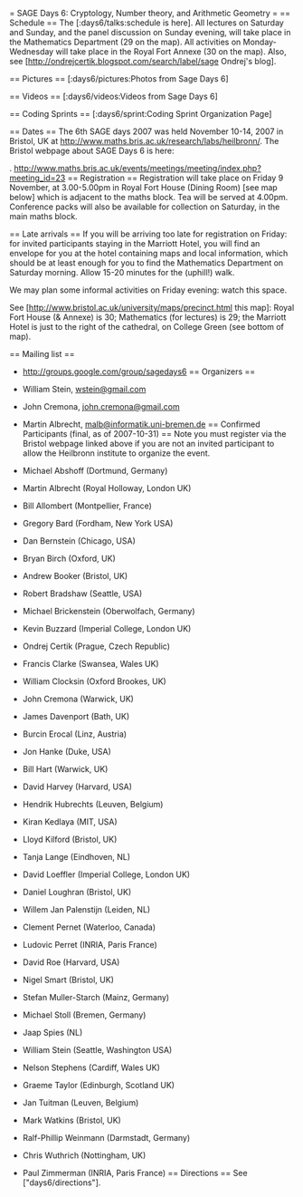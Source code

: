 = SAGE Days 6: Cryptology, Number theory, and Arithmetic Geometry =
== Schedule ==
The [:days6/talks:schedule is here].   All lectures on Saturday and Sunday, and the panel discussion on Sunday evening,  will take place in the Mathematics Department (29 on the map).  All activities on Monday-Wednesday will take place in the Royal Fort Annexe (30 on the map).  Also, see [http://ondrejcertik.blogspot.com/search/label/sage Ondrej's blog].

== Pictures ==
[:days6/pictures:Photos from Sage Days 6]

== Videos ==
[:days6/videos:Videos from Sage Days 6]

== Coding Sprints ==
[:days6/sprint:Coding Sprint Organization Page]

== Dates ==
The 6th SAGE days 2007 was held November 10-14, 2007 in Bristol, UK at http://www.maths.bris.ac.uk/research/labs/heilbronn/. The Bristol webpage about SAGE Days 6 is here:

 . http://www.maths.bris.ac.uk/events/meetings/meeting/index.php?meeting_id=23
== Registration ==
Registration will take place on Friday 9 November, at 3.00-5.00pm in Royal Fort House (Dining Room) [see map below] which is adjacent to the maths block. Tea will be served at 4.00pm. Conference packs will also be available for collection on Saturday, in the main maths block.

== Late arrivals ==
If you will be arriving too late for registration on Friday:   for invited participants staying in the Marriott Hotel, you will find an envelope for you at the hotel containing maps and local information, which should be at least enough for you to find the Mathematics Department on Saturday morning.  Allow 15-20 minutes for the (uphill!) walk.

We may plan some informal activities on Friday evening:  watch this space.

See [http://www.bristol.ac.uk/university/maps/precinct.html this map]: Royal Fort House (& Annexe) is 30; Mathematics (for lectures) is 29; the Marriott Hotel is just to the right of the cathedral, on College Green (see bottom of map).

== Mailing list ==
 * http://groups.google.com/group/sagedays6
== Organizers ==
 * William Stein, wstein@gmail.com
 * John Cremona, john.cremona@gmail.com
 * Martin Albrecht, malb@informatik.uni-bremen.de
== Confirmed Participants (final, as of 2007-10-31) ==
Note you must register via the Bristol webpage linked above if you are not an invited participant to allow the Heilbronn institute to organize the event.

 * Michael Abshoff (Dortmund, Germany)
 * Martin Albrecht (Royal Holloway, London UK)
 * Bill Allombert (Montpellier, France)
 * Gregory Bard (Fordham, New York USA)
 * Dan Bernstein (Chicago, USA)
 * Bryan Birch (Oxford, UK)
 * Andrew Booker  (Bristol, UK)
 * Robert Bradshaw (Seattle, USA)
 * Michael Brickenstein (Oberwolfach, Germany)
 * Kevin Buzzard  (Imperial College, London UK)
 * Ondrej Certik (Prague, Czech Republic)
 * Francis Clarke (Swansea, Wales UK)
 * William Clocksin (Oxford Brookes, UK)
 * John Cremona (Warwick, UK)
 * James Davenport (Bath, UK)
 * Burcin Erocal (Linz, Austria)
 * Jon Hanke (Duke, USA)
 * Bill Hart (Warwick, UK)
 * David Harvey (Harvard, USA)
 * Hendrik Hubrechts (Leuven, Belgium)
 * Kiran Kedlaya (MIT, USA)
 * Lloyd Kilford (Bristol, UK)
 * Tanja Lange (Eindhoven, NL)
 * David Loeffler (Imperial College, London UK)
 * Daniel Loughran (Bristol, UK)
 * Willem Jan Palenstijn (Leiden, NL)
 * Clement Pernet (Waterloo, Canada)
 * Ludovic Perret (INRIA, Paris France)
 * David Roe (Harvard, USA)
 * Nigel Smart (Bristol, UK)
 * Stefan Muller-Starch  (Mainz, Germany)
 * Michael Stoll (Bremen, Germany)
 * Jaap Spies (NL)
 * William Stein (Seattle, Washington USA)
 * Nelson Stephens (Cardiff, Wales UK)
 * Graeme Taylor (Edinburgh, Scotland UK)
 * Jan Tuitman (Leuven, Belgium)
 * Mark Watkins (Bristol, UK)
 * Ralf-Phillip Weinmann (Darmstadt, Germany)
 * Chris Wuthrich (Nottingham, UK)
 * Paul Zimmerman (INRIA, Paris France)
== Directions ==
See ["days6/directions"].
